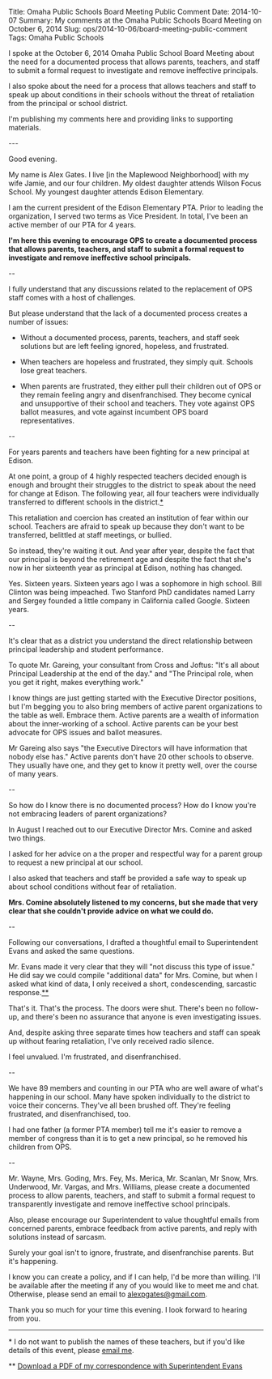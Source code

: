 Title: Omaha Public Schools Board Meeting Public Comment
Date: 2014-10-07
Summary: My comments at the Omaha Public Schools Board Meeting on October 6, 2014
Slug: ops/2014-10-06/board-meeting-public-comment
Tags: Omaha Public Schools

<div class="preface">
<p>I spoke at the October 6, 2014 Omaha Public School Board Meeting about the need for a documented process that allows parents, teachers, and staff to submit a formal request to investigate and remove ineffective  principals.</p>

<p>I also spoke about the need for a process that allows teachers and staff to speak up about conditions in their schools without the threat of retaliation from the principal or school district.</p>

<p>I'm publishing my comments here and providing links to supporting materials.</p>
</div>
---


Good evening.

My name is Alex Gates. I live [in the Maplewood Neighborhood] with my wife Jamie, and our four children. My oldest daughter attends Wilson Focus School. My youngest daughter attends Edison Elementary.

I am the current president of the Edison Elementary PTA. Prior to leading the organization, I served two terms as Vice President. In total, I've been an active member of our PTA for 4 years.

**I'm here this evening to encourage OPS to create a documented process that allows parents, teachers, and staff to submit a formal request to investigate and remove ineffective school principals.**

--

I fully understand that any discussions related to the replacement of OPS staff comes with a host of challenges.

But please understand that the lack of a documented process creates a number of issues:

- Without a documented process, parents, teachers, and staff seek solutions but are left feeling ignored, hopeless, and frustrated. 

- When teachers are hopeless and frustrated, they simply quit. Schools lose great teachers.
 
- When parents are frustrated, they either pull their children out of OPS or they remain feeling angry and disenfranchised. They become cynical and unsupportive of their school and teachers. They vote against OPS ballot measures, and vote against incumbent OPS board representatives. 

--

For years parents and teachers have been fighting for a new principal at Edison. 

At one point, a group of 4 highly respected teachers decided enough is enough and brought their struggles to the district to speak about the need for change at Edison. The following year, all four teachers were individually transferred to different schools in the district.<a class="footnote-link" href="#foot1">&#42;</a>

This retaliation and coercion has created an institution of fear within our school. Teachers are afraid to speak up because they don't want to be transferred, belittled at staff meetings, or bullied.

So instead, they're waiting it out. And year after year, despite the fact that our principal is beyond the retirement age and despite the fact that she's now in her sixteenth year as principal at Edison, nothing has changed.

Yes. Sixteen years. Sixteen years ago I was a sophomore in high school. Bill Clinton was being impeached. Two Stanford PhD candidates named Larry and Sergey founded a little company in California called Google. Sixteen years.

--

It's clear that as a district you understand the direct relationship between principal leadership and student performance. 

To quote Mr. Gareing, your consultant from Cross and Joftus: "It's all about Principal Leadership at the end of the day." and "The Principal role, when you get it right, makes everything work."

I know things are just getting started with the Executive Director positions, but I'm begging you to also bring members of active parent organizations to the table as well. Embrace them. Active parents are a wealth of information about the inner-working of a school. Active parents can be your best advocate for OPS issues and ballot measures. 

Mr Gareing also says "the Executive Directors will have information that nobody else has." Active parents don't have 20 other schools to observe. They usually have one, and they get to know it pretty well, over the course of many years. 

--

So how do I know there is no documented process? How do I know you're not embracing leaders of parent organizations?

In August I reached out to our Executive Director Mrs. Comine and asked two things. 

I asked for her advice on a the proper and respectful way for a parent group to request a new principal at our school. 

I also asked that teachers and staff be provided a safe way to speak up about school conditions without fear of retaliation.

**Mrs. Comine absolutely listened to my concerns, but she made that very clear that she couldn't provide advice on what we could do.**

--

Following our conversations, I drafted a thoughtful email to Superintendent Evans and asked the same questions. 

Mr. Evans made it very clear that they will "not discuss this type of issue." He did say we could compile "additional data" for Mrs. Comine, but when I asked what kind of data, I only received a short, condescending, sarcastic response.<a class="footnote-link" href="#foot2">&#42;&#42;</a>

That's it. That's the process. The doors were shut. There's been no follow-up, and there's been no assurance that anyone is even investigating issues.

And, despite asking three separate times how teachers and staff can speak up without fearing retaliation, I've only received radio silence.

I feel unvalued. I'm frustrated, and disenfranchised.

--

We have 89 members and counting in our PTA who are well aware of what's happening in our school. Many have spoken individually to the district to voice their concerns. They've all been brushed off. They're feeling frustrated, and disenfranchised, too.

I had one father (a former PTA member) tell me it's easier to remove a member of congress than it is to get a new principal, so he removed his children from OPS.

--

Mr. Wayne, Mrs. Goding, Mrs. Fey, Ms. Merica, Mr. Scanlan, Mr Snow, Mrs. Underwood, Mr. Vargas, and Mrs. Williams, please create a documented process to allow parents, teachers, and staff to submit a formal request to transparently investigate and remove ineffective school principals. 

Also, please encourage our Superintendent to value thoughtful emails from concerned parents, embrace feedback from active parents, and reply with solutions instead of sarcasm.

Surely your goal isn't to ignore, frustrate, and disenfranchise parents. But it's happening. 

I know you can create a policy, and if I can help, I'd be more than willing. I'll be available after the meeting if any of you would like to meet me and chat. Otherwise, please send an email to alexpgates@gmail.com. 

Thank you so much for your time this evening. I look forward to hearing from you.

---
<a name="foot1"></a>
<p class="footnote">&#42; I do not want to publish the names of these teachers, but if you'd like details of this event, please <a href="mailto:alex@whatcheer.com">email&nbsp;me</a>.</p>
<a name="foot2"></a>
<p class="footnote">&#42;&#42; <a target="_blank" href="/static/documents/OPS-superintendent-correspondence.pdf">Download a PDF of my correspondence with Superintendent&nbsp;Evans</a></p>



